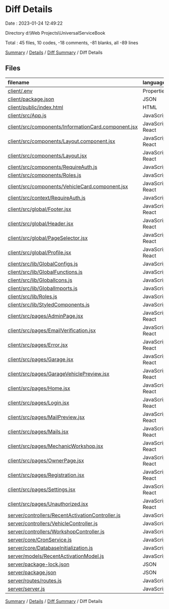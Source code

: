 # Diff Details

Date : 2023-01-24 12:49:22

Directory d:\\Web Projects\\UniversalServiceBook

Total : 45 files,  10 codes, -18 comments, -81 blanks, all -89 lines

[Summary](results.md) / [Details](details.md) / [Diff Summary](diff.md) / Diff Details

## Files
| filename | language | code | comment | blank | total |
| :--- | :--- | ---: | ---: | ---: | ---: |
| [client/.env](/client/.env) | Properties | 1 | 0 | 0 | 1 |
| [client/package.json](/client/package.json) | JSON | 1 | 0 | 0 | 1 |
| [client/public/index.html](/client/public/index.html) | HTML | 14 | 1 | 1 | 16 |
| [client/src/App.js](/client/src/App.js) | JavaScript | -5 | 0 | 1 | -4 |
| [client/src/components/InformationCard.component.jsx](/client/src/components/InformationCard.component.jsx) | JavaScript React | 48 | 0 | 5 | 53 |
| [client/src/components/Layout.component.jsx](/client/src/components/Layout.component.jsx) | JavaScript React | 50 | 0 | 6 | 56 |
| [client/src/components/Layout.jsx](/client/src/components/Layout.jsx) | JavaScript React | -47 | 0 | -6 | -53 |
| [client/src/components/RequireAuth.js](/client/src/components/RequireAuth.js) | JavaScript | -18 | -1 | -5 | -24 |
| [client/src/components/Roles.js](/client/src/components/Roles.js) | JavaScript | -7 | 0 | -1 | -8 |
| [client/src/components/VehicleCard.component.jsx](/client/src/components/VehicleCard.component.jsx) | JavaScript React | 94 | 0 | 8 | 102 |
| [client/src/context/RequireAuth.js](/client/src/context/RequireAuth.js) | JavaScript | 33 | 9 | 6 | 48 |
| [client/src/global/Footer.jsx](/client/src/global/Footer.jsx) | JavaScript React | -15 | 0 | -6 | -21 |
| [client/src/global/Header.jsx](/client/src/global/Header.jsx) | JavaScript React | -40 | 0 | -18 | -58 |
| [client/src/global/PageSelector.jsx](/client/src/global/PageSelector.jsx) | JavaScript React | 2 | 0 | -1 | 1 |
| [client/src/global/Profile.jsx](/client/src/global/Profile.jsx) | JavaScript React | -14 | -5 | -4 | -23 |
| [client/src/lib/GlobalConfigs.js](/client/src/lib/GlobalConfigs.js) | JavaScript | 9 | 0 | 2 | 11 |
| [client/src/lib/GlobalFunctions.js](/client/src/lib/GlobalFunctions.js) | JavaScript | 6 | 0 | 1 | 7 |
| [client/src/lib/GlobalIcons.js](/client/src/lib/GlobalIcons.js) | JavaScript | 78 | 0 | 1 | 79 |
| [client/src/lib/GlobalImports.js](/client/src/lib/GlobalImports.js) | JavaScript | 111 | 0 | 1 | 112 |
| [client/src/lib/Roles.js](/client/src/lib/Roles.js) | JavaScript | 7 | 0 | 1 | 8 |
| [client/src/lib/StyledComponents.js](/client/src/lib/StyledComponents.js) | JavaScript | 372 | 11 | 54 | 437 |
| [client/src/pages/AdminPage.jsx](/client/src/pages/AdminPage.jsx) | JavaScript React | -49 | -2 | -5 | -56 |
| [client/src/pages/EmailVerification.jsx](/client/src/pages/EmailVerification.jsx) | JavaScript React | 7 | 0 | -1 | 6 |
| [client/src/pages/Error.jsx](/client/src/pages/Error.jsx) | JavaScript React | 3 | 0 | 0 | 3 |
| [client/src/pages/Garage.jsx](/client/src/pages/Garage.jsx) | JavaScript React | -234 | -11 | -31 | -276 |
| [client/src/pages/GarageVehiclePreview.jsx](/client/src/pages/GarageVehiclePreview.jsx) | JavaScript React | -16 | -1 | -11 | -28 |
| [client/src/pages/Home.jsx](/client/src/pages/Home.jsx) | JavaScript React | -247 | -11 | -30 | -288 |
| [client/src/pages/Login.jsx](/client/src/pages/Login.jsx) | JavaScript React | 1 | 0 | -1 | 0 |
| [client/src/pages/MailPreview.jsx](/client/src/pages/MailPreview.jsx) | JavaScript React | -180 | -1 | -20 | -201 |
| [client/src/pages/Mails.jsx](/client/src/pages/Mails.jsx) | JavaScript React | -148 | 0 | -18 | -166 |
| [client/src/pages/MechanicWorkshop.jsx](/client/src/pages/MechanicWorkshop.jsx) | JavaScript React | -23 | -1 | -6 | -30 |
| [client/src/pages/OwnerPage.jsx](/client/src/pages/OwnerPage.jsx) | JavaScript React | 0 | 0 | -5 | -5 |
| [client/src/pages/Registration.jsx](/client/src/pages/Registration.jsx) | JavaScript React | 7 | 0 | -2 | 5 |
| [client/src/pages/Settings.jsx](/client/src/pages/Settings.jsx) | JavaScript React | -10 | -7 | -8 | -25 |
| [client/src/pages/Unauthorized.jsx](/client/src/pages/Unauthorized.jsx) | JavaScript React | 2 | 0 | -1 | 1 |
| [server/controllers/RecentActivationController.js](/server/controllers/RecentActivationController.js) | JavaScript | 49 | 0 | 3 | 52 |
| [server/controllers/VehicleController.js](/server/controllers/VehicleController.js) | JavaScript | 12 | 0 | 2 | 14 |
| [server/controllers/WorkshopController.js](/server/controllers/WorkshopController.js) | JavaScript | 14 | 0 | 0 | 14 |
| [server/core/CronService.js](/server/core/CronService.js) | JavaScript | 50 | 0 | 3 | 53 |
| [server/core/DatabaseInitialization.js](/server/core/DatabaseInitialization.js) | JavaScript | 3 | 0 | 0 | 3 |
| [server/models/RecentActivationModel.js](/server/models/RecentActivationModel.js) | JavaScript | 50 | 0 | 3 | 53 |
| [server/package-lock.json](/server/package-lock.json) | JSON | 33 | 0 | 0 | 33 |
| [server/package.json](/server/package.json) | JSON | 1 | 0 | 0 | 1 |
| [server/routes/routes.js](/server/routes/routes.js) | JavaScript | 3 | 1 | 1 | 5 |
| [server/server.js](/server/server.js) | JavaScript | 2 | 0 | 0 | 2 |

[Summary](results.md) / [Details](details.md) / [Diff Summary](diff.md) / Diff Details